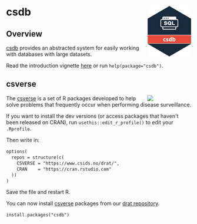 # csdb <a href="https://www.csids.no/csdb/"><img src="man/figures/logo.png" align="right" width="120" /></a>

## Overview 

[csdb](https://www.csids.no/csdb/) provides an abstracted system for easily working with databases with large datasets.

Read the introduction vignette [here](http://www.csids.no/csdb/articles/csdb.html) or run `help(package="csdb")`.

## csverse

<a href="https://www.csids.no/packages.html"><img src="https://www.csids.no/packages/csverse.png" align="right" width="120" /></a>

The [csverse](https://www.csids.no/packages.html) is a set of R packages developed to help solve problems that frequently occur when performing disease surveillance.

If you want to install the dev versions (or access packages that haven't been released on CRAN), run `usethis::edit_r_profile()` to edit your `.Rprofile`. 

Then write in:

```
options(
  repos = structure(c(
    CSVERSE = "https://www.csids.no/drat/",
    CRAN    = "https://cran.rstudio.com"
  ))
)
```

Save the file and restart R.

You can now install [csverse](https://www.csids.no/packages.html) packages from our [drat repository](https://www.csids.no/drat/).

```
install.packages("csdb")
```
